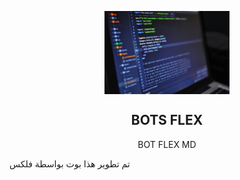 <p align="center">
 <img width="200px" src="FLEX.jpg" align="center"/>
 <h2 align="center">BOTS FLEX</h2>
 <p align="center">BOT FLEX MD</p>
</p>
<p>
 تم تطوير هذا بوت بواسطة فلكس
</p>
